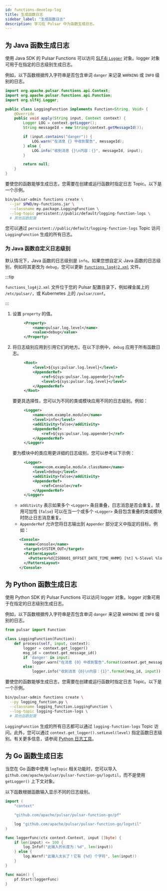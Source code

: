 ```yaml
---
id: functions-develop-log
title: 生成函数日志
sidebar_label: "生成函数日志"
description: 学习在 Pulsar 中为函数生成日志。
---
```


## 为 Java 函数生成日志

使用 Java SDK 的 Pulsar Functions 可以访问 [SLF4j `Logger`](https://www.slf4j.org/api/org/apache/log4j/Logger.html) 对象。logger 对象可用于在指定的日志级别生成日志。

例如，以下函数根据传入字符串是否包含单词 `danger` 来记录 `WARNING` 或 `INFO` 级别的日志。

```java
import org.apache.pulsar.functions.api.Context;
import org.apache.pulsar.functions.api.Function;
import org.slf4j.Logger;

public class LoggingFunction implements Function<String, Void> {
    @Override
    public void apply(String input, Context context) {
        Logger LOG = context.getLogger();
        String messageId = new String(context.getMessageId());

        if (input.contains("danger")) {
            LOG.warn("在消息 {} 中收到警告", messageId);
        } else {
            LOG.info("收到消息 {}\n内容：{}", messageId, input);
        }

        return null;
    }
}
```

要使您的函数能够生成日志，您需要在创建或运行函数时指定日志 Topic。以下是一个示例。

```bash
bin/pulsar-admin functions create \
  --jar $PWD/my-functions.jar \
  --classname my.package.LoggingFunction \
  --log-topic persistent://public/default/logging-function-logs \
  # 其他函数配置
```

您可以通过 `persistent://public/default/logging-function-logs` Topic 访问 `LoggingFunction` 生成的所有日志。

### 为 Java 函数自定义日志级别

默认情况下，Java 函数的日志级别是 `info`。如果您想自定义 Java 函数的日志级别，例如将其更改为 `debug`，您可以更新 [`functions_log4j2.xml`](https://github.com/apache/pulsar/blob/master/conf/functions_log4j2.xml) 文件。

:::tip

`functions_log4j2.xml` 文件位于您的 Pulsar 配置目录下，例如裸金属上的 `/etc/pulsar/`，或 Kubernetes 上的 `/pulsar/conf`。

:::

1. 设置 `property` 的值。

   ```xml
        <Property>
            <name>pulsar.log.level</name>
            <value>debug</value>
        </Property>
   ```

2. 将日志级别应用到引用它们的地方。在以下示例中，`debug` 应用于所有函数日志。

   ```xml
        <Root>
            <level>${sys:pulsar.log.level}</level>
            <AppenderRef>
                <ref>${sys:pulsar.log.appender}</ref>
                <level>${sys:pulsar.log.level}</level>
            </AppenderRef>
        </Root>
   ```

   要更具选择性，您可以为不同的类或模块应用不同的日志级别。例如：

   ```xml
        <Logger>
            <name>com.example.module</name>
            <level>info</level>
            <additivity>false</additivity>
            <AppenderRef>
                <ref>${sys:pulsar.log.appender}</ref>
            </AppenderRef>
        </Logger>
   ```

   要为模块中的类应用更详细的日志级别，您可以参考以下示例：

   ```xml
        <Logger>
            <name>com.example.module.className</name>
            <level>debug</level>
            <additivity>false</additivity>
            <AppenderRef>
                <ref>Console</ref>
            </AppenderRef>
        </Logger>
   ```

   * `additivity` 表示如果多个 `<Logger>` 条目重叠，日志消息是否会重复。禁用可加性 (`false`) 可以在当一个或多个 `<Logger>` 条目包含重叠的类或模块时防止日志消息重复。
   * `AppenderRef` 允许您将日志输出到 `Appender` 部分定义中指定的目标。例如：

   ```xml
      <Console>
        <name>Console</name>
        <target>SYSTEM_OUT</target>
        <PatternLayout>
          <Pattern>%d{ISO8601_OFFSET_DATE_TIME_HHMM} [%t] %-5level %logger{36} - %msg%n</Pattern>
        </PatternLayout>
      </Console>
   ```

## 为 Python 函数生成日志

使用 Python SDK 的 Pulsar Functions 可以访问 logger 对象。logger 对象可用于在指定的日志级别生成日志。

例如，以下函数根据传入字符串是否包含单词 `danger` 来记录 `WARNING` 或 `INFO` 级别的日志。

```python
from pulsar import Function

class LoggingFunction(Function):
    def process(self, input, context):
        logger = context.get_logger()
        msg_id = context.get_message_id()
        if 'danger' in input:
            logger.warn("在消息 {0} 中收到警告".format(context.get_message_id()))
        else:
            logger.info("收到消息 {0}\n内容：{1}".format(msg_id, input))
```

要使您的函数能够生成日志，您需要在创建或运行函数时指定日志 Topic。以下是一个示例。

```bash
bin/pulsar-admin functions create \
  --py logging_function.py \
  --classname logging_function.LoggingFunction \
  --log-topic logging-function-logs \
  # 其他函数配置
```

`LoggingFunction` 生成的所有日志都可以通过 `logging-function-logs` Topic 访问。此外，您可以通过 `context.get_logger().setLevel(level)` 指定函数日志级别。有关更多信息，请参阅 [Python 日志工具](https://docs.python.org/3/library/logging.html#logging.Logger.setLevel)。

## 为 Go 函数生成日志

当您在 Go 函数中使用 `logTopic` 相关功能时，您可以导入 `github.com/apache/pulsar/pulsar-function-go/logutil`，而不是使用 `getLogger()` 上下文对象。

以下函数根据函数输入显示不同的日志级别。

```go
import (
    "context"

    "github.com/apache/pulsar/pulsar-function-go/pf"

    log "github.com/apache/pulsar/pulsar-function-go/logutil"
)

func loggerFunc(ctx context.Context, input []byte) {
	if len(input) <= 100 {
		log.Infof("此输入的长度为：%d", len(input))
	} else {
		log.Warnf("此输入太长了！它有 {%d} 个字符", len(input))
	}
}

func main() {
	pf.Start(loggerFunc)
}
```